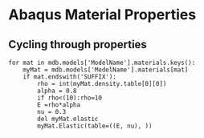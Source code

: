 # Abaqus Material Properties

## Cycling through properties

```
for mat in mdb.models['ModelName'].materials.keys():
    myMat = mdb.models['ModelName'].materials[mat]
    if mat.endswith('SUFFIX'):
        rho = int(myMat.density.table[0][0])
        alpha = 0.8
        if rho<(10):rho=10
        E =rho*alpha
        nu = 0.3
        del myMat.elastic
        myMat.Elastic(table=((E, nu), ))

```
